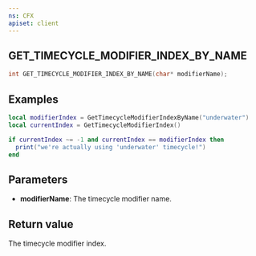 ```yaml
---
ns: CFX
apiset: client
---
```

## GET_TIMECYCLE_MODIFIER_INDEX_BY_NAME

```c
int GET_TIMECYCLE_MODIFIER_INDEX_BY_NAME(char* modifierName);
```

## Examples

```lua
local modifierIndex = GetTimecycleModifierIndexByName("underwater")
local currentIndex = GetTimecycleModifierIndex()

if currentIndex ~= -1 and currentIndex == modifierIndex then
  print("we're actually using 'underwater' timecycle!")
end
```

## Parameters
* **modifierName**: The timecycle modifier name.

## Return value
The timecycle modifier index.
